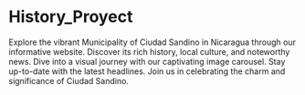 # History_Proyect
Explore the vibrant Municipality of Ciudad Sandino in Nicaragua through our informative website. Discover its rich history, local culture, and noteworthy news. Dive into a visual journey with our captivating image carousel. Stay up-to-date with the latest headlines. Join us in celebrating the charm and significance of Ciudad Sandino.
